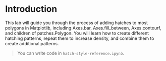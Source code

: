 # Introduction

This lab will guide you through the process of adding hatches to most polygons in Matplotlib, including Axes.bar, Axes.fill_between, Axes.contourf, and children of patches.Polygon. You will learn how to create different hatching patterns, repeat them to increase density, and combine them to create additional patterns.

> You can write code in `hatch-style-reference.ipynb`.
